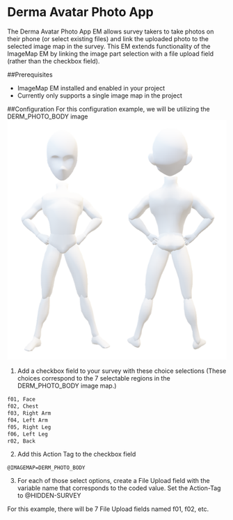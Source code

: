# Derma Avatar Photo App

The Derma Avatar Photo App EM allows survey takers to take photos on their phone (or
select existing files) and link the uploaded photo to the selected image map in the
survey. This EM extends functionality of the ImageMap EM by linking the image part
selection with a file upload field (rather than the checkbox field).

##Prerequisites

* ImageMap EM installed and enabled in your project
* Currently only supports a single image map in the project

##Configuration
For this configuration example, we will be utilizing the DERM_PHOTO_BODY image
![DERM_PHOTO_BODY](./img/derm_photo_body.png)
1. Add a checkbox field to your survey with these choice selections (These choices correspond to the 7 selectable regions in the  DERM_PHOTO_BODY image map.)

```
f01, Face
f02, Chest
f03, Right Arm
f04, Left Arm
f05, Right Leg
f06, Left Leg
r02, Back
```

2. Add this Action Tag to the checkbox field
```
@IMAGEMAP=DERM_PHOTO_BODY
```
3. For each of those select options, create a File Upload field with the variable name that corresponds to the coded value.
Set the Action-Tag to @HIDDEN-SURVEY

For this example, there will be 7 File Upload fields named f01, f02, etc.

